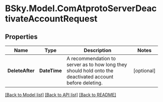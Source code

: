 # BSky.Model.ComAtprotoServerDeactivateAccountRequest

## Properties

Name | Type | Description | Notes
------------ | ------------- | ------------- | -------------
**DeleteAfter** | **DateTime** | A recommendation to server as to how long they should hold onto the deactivated account before deleting. | [optional] 

[[Back to Model list]](../README.md#documentation-for-models) [[Back to API list]](../README.md#documentation-for-api-endpoints) [[Back to README]](../README.md)

